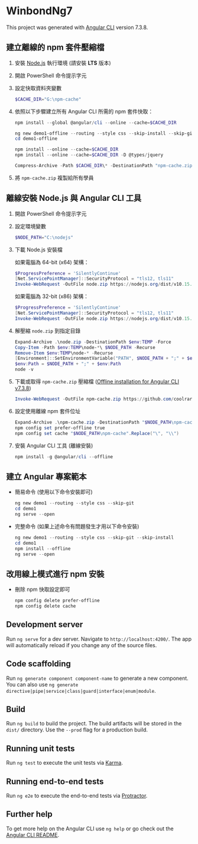 # WinbondNg7

This project was generated with [Angular CLI](https://github.com/angular/angular-cli) version 7.3.8.

## 建立離線的 npm 套件壓縮檔

1. 安裝 [Node.js](https://nodejs.org/en/) 執行環境 (請安裝 **LTS** 版本)

2. 開啟 PowerShell 命令提示字元

3. 設定快取資料夾變數

   ```ps1
   $CACHE_DIR="G:\npm-cache"
   ```

4. 依照以下步驟建立所有 Angular CLI 所需的 npm 套件快取：

   ```ps1
   npm install --global @angular/cli --online --cache=$CACHE_DIR

   ng new demo1-offline --routing --style css --skip-install --skip-git
   cd demo1-offline

   npm install --online --cache=$CACHE_DIR
   npm install --online --cache=$CACHE_DIR -D @types/jquery

   Compress-Archive -Path $CACHE_DIR\* -DestinationPath "npm-cache.zip"
   ```

5. 將 `npm-cache.zip` 複製給所有學員

## 離線安裝 Node.js 與 Angular CLI 工具

1. 開啟 PowerShell 命令提示字元

2. 設定環境變數

   ```ps1
   $NODE_PATH="C:\nodejs"
   ```

3. 下載 Node.js 安裝檔

   如果電腦為 64-bit (x64) 架構：

   ```ps1
   $ProgressPreference = 'SilentlyContinue'
   [Net.ServicePointManager]::SecurityProtocol = "tls12, tls11"
   Invoke-WebRequest -OutFile node.zip https://nodejs.org/dist/v10.15.3/node-v10.15.3-win-x64.zip
   ```

   如果電腦為 32-bit (x86) 架構：

   ```ps1
   $ProgressPreference = 'SilentlyContinue'
   [Net.ServicePointManager]::SecurityProtocol = "tls12, tls11"
   Invoke-WebRequest -OutFile node.zip https://nodejs.org/dist/v10.15.3/node-v10.15.3-win-x86.zip
   ```

4. 解壓縮 `node.zip` 到指定目錄

   ```ps1
   Expand-Archive .\node.zip -DestinationPath $env:TEMP -Force
   Copy-Item -Path $env:TEMP\node-*\ $NODE_PATH -Recurse
   Remove-Item $env:TEMP\node-* -Recurse
   [Environment]::SetEnvironmentVariable("PATH", $NODE_PATH + ";" + $env:Path, "User")
   $env:Path = $NODE_PATH + ";" + $env:Path
   node -v
   ```

5. 下載或取得 `npm-cache.zip` 壓縮檔 ([Offline installation for Angular CLI v7.3.8](https://github.com/coolrare/winbond-ng7/releases/tag/v1.0))

   ```ps1
   Invoke-WebRequest -OutFile npm-cache.zip https://github.com/coolrare/winbond-ng7/releases/download/v1.0/npm-cache.zip
   ```

6. 設定使用離線 npm 套件位址

   ```ps1
   Expand-Archive .\npm-cache.zip -DestinationPath "$NODE_PATH\npm-cache" -Force
   npm config set prefer-offline true
   npm config set cache "$NODE_PATH\npm-cache".Replace("\", "\\")
   ```

7. 安裝 Angular CLI 工具 (離線安裝)

   ```ps1
   npm install -g @angular/cli --offline
   ```

## 建立 Angular 專案範本

- 簡易命令 (使用以下命令安裝即可)

  ```ps1
  ng new demo1 --routing --style css --skip-git
  cd demo1
  ng serve --open
  ```

- 完整命令 (如果上述命令有問題發生才用以下命令安裝)

  ```ps1
  ng new demo1 --routing --style css --skip-git --skip-install
  cd demo1
  npm install --offline
  ng serve --open
  ```

## 改用線上模式進行 npm 安裝

- 刪除 npm 快取設定即可

  ```sh
  npm config delete prefer-offline
  npm config delete cache
  ```

## Development server

Run `ng serve` for a dev server. Navigate to `http://localhost:4200/`. The app will automatically reload if you change any of the source files.

## Code scaffolding

Run `ng generate component component-name` to generate a new component. You can also use `ng generate directive|pipe|service|class|guard|interface|enum|module`.

## Build

Run `ng build` to build the project. The build artifacts will be stored in the `dist/` directory. Use the `--prod` flag for a production build.

## Running unit tests

Run `ng test` to execute the unit tests via [Karma](https://karma-runner.github.io).

## Running end-to-end tests

Run `ng e2e` to execute the end-to-end tests via [Protractor](http://www.protractortest.org/).

## Further help

To get more help on the Angular CLI use `ng help` or go check out the [Angular CLI README](https://github.com/angular/angular-cli/blob/master/README.md).
